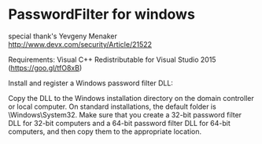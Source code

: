 # PasswordFilter for windows
special thank's Yevgeny Menaker http://www.devx.com/security/Article/21522

Requirements:
               Visual C++ Redistributable for Visual Studio 2015 (https://goo.gl/tfO8xB)

Install and register a Windows password filter DLL:

Copy the DLL to the Windows installation directory on the domain controller or local computer. On standard 
installations, the default folder is \Windows\System32. Make sure that you create a 32-bit password filter DLL
for 32-bit computers and a 64-bit password filter DLL for 64-bit computers, and then copy them to the appropriate location.

  
